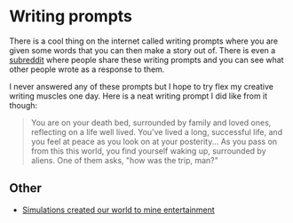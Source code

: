 # Writing prompts

There is a cool thing on the internet called writing prompts where you are given some words that you can then make a story out of. There is even a [subreddit](https://www.reddit.com/r/WritingPrompts/) where people share these writing prompts and you can see what other people wrote as a response to them.

I never answered any of these prompts but I hope to try flex my creative writing muscles one day. Here is a neat writing prompt I did like from it though:

> You are on your death bed, surrounded by family and loved ones, reflecting on a life well lived. You've lived a long, successful life, and you feel at peace as you look on at your posterity... As you pass on from this this world, you find yourself waking up, surrounded by aliens. One of them asks, "how was the trip, man?"

## Other

- [Simulations created our world to mine entertainment](https://www.reddit.com/r/AWLIAS/comments/72nki3/what_is_our_purpose/dnk4l3a/)
